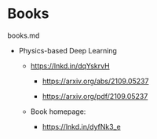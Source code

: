 # Books

books.md

*   Physics-based Deep Learning

    *   https://lnkd.in/dqYskrvH

        *   https://arxiv.org/abs/2109.05237

        *   https://arxiv.org/pdf/2109.05237

    *   Book homepage:

        *   https://lnkd.in/dyfNk3_e


